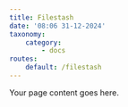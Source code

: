 ```yaml
---
title: Filestash
date: '08:06 31-12-2024'
taxonomy:
    category:
        - docs
routes:
    default: /filestash
---
```


Your page content goes here.